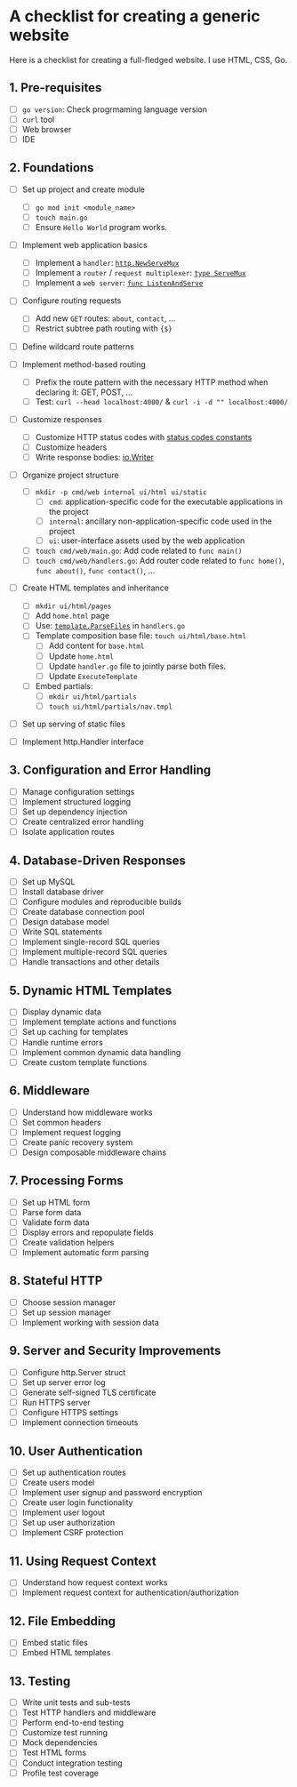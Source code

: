 # A checklist for creating a generic website

Here is a checklist for creating a full-fledged website.
I use HTML, CSS, Go.

## 1. Pre-requisites

- [ ] `go version`: Check progrmaming language version
- [ ] `curl` tool
- [ ] Web browser
- [ ] IDE

## 2. Foundations

- [ ] Set up project and create module
  - [ ] `go mod init <module_name>`
  - [ ] `touch main.go`
  - [ ] Ensure `Hello World` program works.
- [ ] Implement web application basics
  - [ ] Implement a `handler`: [`http.NewServeMux`](https://pkg.go.dev/net/http#NewServeMux)
  - [ ] Implement a `router` / `request multiplexer`: [`type ServeMux`](https://pkg.go.dev/net/http#ServeMux)
  - [ ] Implement a `web server`: [`func ListenAndServe`](https://pkg.go.dev/net/http#ListenAndServe)
- [ ] Configure routing requests
  - [ ] Add new `GET` routes: `about`, `contact`, ...
  - [ ] Restrict subtree path routing with `{$}`
- [ ] Define wildcard route patterns
- [ ] Implement method-based routing
  - [ ] Prefix the route pattern with the necessary HTTP method when declaring it: GET, POST, ...
  - [ ] Test: `curl --head localhost:4000/` & `curl -i -d "" localhost:4000/`
- [ ] Customize responses
  - [ ] Customize HTTP status codes with [status codes constants](https://pkg.go.dev/net/http#pkg-constants)
  - [ ] Customize headers
  - [ ] Write response bodies: [io.Writer](https://pkg.go.dev/io#Writer)
- [ ] Organize project structure
  - [ ] `mkdir -p cmd/web internal ui/html ui/static`
    - [ ] `cmd`: application-specific code for the executable applications in the project
    - [ ] `internal`: ancillary non-application-specific code used in the project
    - [ ] `ui`: user-interface assets used by the web application
  - [ ] `touch cmd/web/main.go`: Add code related to `func main()`
  - [ ] `touch cmd/web/handlers.go`: Add router code related to `func home()`, `func about()`, `func contact()`, ...
- [ ] Create HTML templates and inheritance

  - [ ] `mkdir ui/html/pages`
  - [ ] Add `home.html` page
  - [ ] Use: [`template.ParseFiles`](https://pkg.go.dev/html/template#ParseFiles) in `handlers.go`
  - [ ] Template composition base file: `touch ui/html/base.html`
    - [ ] Add content for `base.html`
    - [ ] Update `home.html`
    - [ ] Update `handler.go` file to jointly parse both files.
    - [ ] Update `ExecuteTemplate`
  - [ ] Embed partials:
    - [ ] `mkdir ui/html/partials`
    - [ ] `touch ui/html/partials/nav.tmpl`

- [ ] Set up serving of static files
- [ ] Implement http.Handler interface

## 3. Configuration and Error Handling

- [ ] Manage configuration settings
- [ ] Implement structured logging
- [ ] Set up dependency injection
- [ ] Create centralized error handling
- [ ] Isolate application routes

## 4. Database-Driven Responses

- [ ] Set up MySQL
- [ ] Install database driver
- [ ] Configure modules and reproducible builds
- [ ] Create database connection pool
- [ ] Design database model
- [ ] Write SQL statements
- [ ] Implement single-record SQL queries
- [ ] Implement multiple-record SQL queries
- [ ] Handle transactions and other details

## 5. Dynamic HTML Templates

- [ ] Display dynamic data
- [ ] Implement template actions and functions
- [ ] Set up caching for templates
- [ ] Handle runtime errors
- [ ] Implement common dynamic data handling
- [ ] Create custom template functions

## 6. Middleware

- [ ] Understand how middleware works
- [ ] Set common headers
- [ ] Implement request logging
- [ ] Create panic recovery system
- [ ] Design composable middleware chains

## 7. Processing Forms

- [ ] Set up HTML form
- [ ] Parse form data
- [ ] Validate form data
- [ ] Display errors and repopulate fields
- [ ] Create validation helpers
- [ ] Implement automatic form parsing

## 8. Stateful HTTP

- [ ] Choose session manager
- [ ] Set up session manager
- [ ] Implement working with session data

## 9. Server and Security Improvements

- [ ] Configure http.Server struct
- [ ] Set up server error log
- [ ] Generate self-signed TLS certificate
- [ ] Run HTTPS server
- [ ] Configure HTTPS settings
- [ ] Implement connection timeouts

## 10. User Authentication

- [ ] Set up authentication routes
- [ ] Create users model
- [ ] Implement user signup and password encryption
- [ ] Create user login functionality
- [ ] Implement user logout
- [ ] Set up user authorization
- [ ] Implement CSRF protection

## 11. Using Request Context

- [ ] Understand how request context works
- [ ] Implement request context for authentication/authorization

## 12. File Embedding

- [ ] Embed static files
- [ ] Embed HTML templates

## 13. Testing

- [ ] Write unit tests and sub-tests
- [ ] Test HTTP handlers and middleware
- [ ] Perform end-to-end testing
- [ ] Customize test running
- [ ] Mock dependencies
- [ ] Test HTML forms
- [ ] Conduct integration testing
- [ ] Profile test coverage
